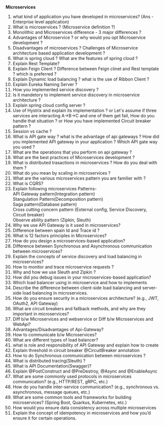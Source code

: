**Microservices**
1.	what kind of application you have developed in microservices? (Ans - Enterprise level application)       
2.  What is microservices ? (Microservice definition ?)      
3.	Monolithic and Microservices difference - 3 major differences ?    
4.	Advantages of Microservice ? or why would you opt Microservice development ?    
5.	Disadvantages of microservices ? Challenges of Microservice architecture based application development ?    
7.	What is spring cloud ? What are the features of spring cloud ?
8.  Explain Rest Template?
9.  Explain Feign Client ? Difference between Feign clinet and Rest template ? which is preferred ?
10.	Explain Dynamic load balancing ? what is the use of Ribbon Client ?
11.	Explain Eureka Naming Server ?
12. How you implemented service discovery ?
13. Is it mandetory to implement service discovery in microservice architecture ?
14.  Explain spring cloud config server ?
15.	Use of Hystrix and explain its implementation ? or Let's assume if three services are interacting A->B->C and one of them get fail, How do you handle that situation ? or How you have implemented Circuit breaker pattern ?
16. Session vs cache ? 
17. What is API gate way ? what is the advantage of api gateways ? How did you implemented API gateway in your application ? Which API gate way you used ?
18. What are the operations that you perform on api gateway ?
19. What are the best practices of Microservices development ?
20. What is distributed trasactions in microservices ? How do you deal with them ?
21. What do you mean by scaling in microservices ?
22. What are the various microservices pattern you are familier with ?
23. What is CQRS? 
24. Explain following microservices Patterns-    
     API Gateway pattern(Integration pattern)    
     Stangulation Pattern(Decomposition pattern)     
     Saga pattern(Database pattern)     
     Cross cutting concern pattern (External config, Service Discovery, Circuit breaker)     
     Observe ability pattern (Zipkin, Sleuth)
25. Why we use API Gateway is it used in microservices?    
26. Difference between spain Id and Trace id ?
27. What is 12 factors principles in Microservices? 
28. How do you design a microservices-based application? 
29. Difference between Synchronous and Asynchronous communication between microservices?
30. Explain the concepts of service discovery and load balancing in microservices?
31. How to monitor and trace microservice requests ?
32. Why and how we use Sleuth and Zipkin ?    
33. How did you debug issues in your microservices-based application? 
34. Which load balancer using in microservice and how to implements 
35. Describe the difference between client-side load balancing and server-side load balancing in microservices. 
36. How do you ensure security in a microservices architecture? (e.g., JWT, OAuth2, API Gateway) 
37. What are circuit breakers and fallback methods, and why are they important in microservices? 
38. Diff b/w Microservices and webservice or Diff b/w Microservices and WebApi? 
39. Advantages/Disadvantages of Api-Gateway? 
40. How to communicate b/w Microservices? 
41. What are different types of load balancer? 
42. what is role and responsibility of API Gateway and explain how to create 
43. Explain threshold in circuit breaker @CircuitBreaker annotation 
44. How to do Synchronous communication between microservices ? 
45. What is distributed tracing(Sleuth) ? 
46. What is API Documentation(Swagger)? 
47. Explain @PostConstruct and @PreDestroy, @Async and @EnableAsync  
48. What are some commonly used protocols in microservices communication? (e.g., HTTP/REST, gRPC, etc.) 
49. How do you handle inter-service communication? (e.g., synchronous vs. asynchronous, message queues, etc.) 
50. What are some common tools and frameworks for building microservices? (Spring Boot, Quarkus, Kubernetes, etc.) 
51. How would you ensure data consistency across multiple microservices 
52. Explain the concept of idempotency in microservices and how you’d ensure it for certain operations. 

   
